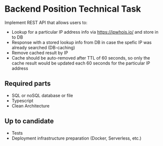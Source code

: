 # Backend Position Technical Task

Implement REST API that allows users to:
- Lookup for a particular IP address info via https://ipwhois.io/ and store in to DB
- Response with a stored lookup info from DB in case the spefic IP was already searched (DB-caching)
- Remove cached result by IP
- Cache should be auto-removed after TTL of 60 seconds, so only the cache result would be updated each 60 seconds for the particular IP address

## Required parts
- SQL or noSQL database or file
- Typescript
- Clean Architecture

## Up to candidate
- Tests
- Deployment infrastructure preparation (Docker, Serverless, etc.)
